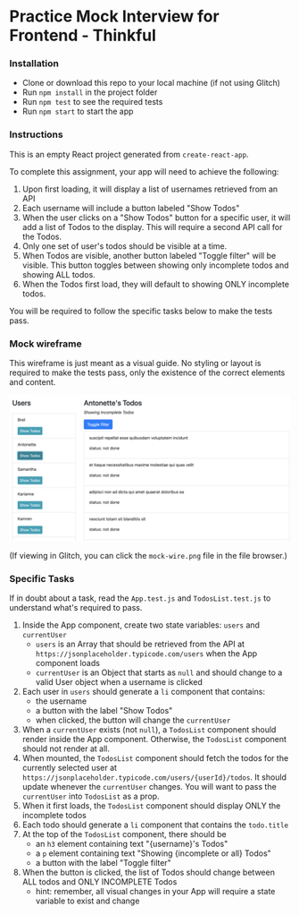 # Practice Mock Interview for Frontend - Thinkful

### Installation

* Clone or download this repo to your local machine (if not using Glitch)
* Run `npm install` in the project folder
* Run `npm test` to see the required tests
* Run `npm start` to start the app

### Instructions

This is an empty React project generated from `create-react-app`. 

To complete this assignment, your app will need to achieve the following:

1. Upon first loading, it will display a list of usernames retrieved from an API
1. Each username will include a button labeled "Show Todos"
1. When the user clicks on a "Show Todos" button for a specific user, it will add a list of Todos to the display. This will require a second API call for the Todos.
1. Only one set of user's todos should be visible at a time.
1. When Todos are visible, another button labeled "Toggle filter" will be visible. This button toggles between showing only incomplete todos and showing ALL todos.
1. When the Todos first load, they will default to showing ONLY incomplete todos.

You will be required to follow the specific tasks below to make the tests pass.

### Mock wireframe

This wireframe is just meant as a visual guide. No styling or layout is required to make the tests pass, only the existence of the correct elements and content.

![Mock](mock-wire.png "Mock wireframe")

(If viewing in Glitch, you can click the `mock-wire.png` file in the file browser.)

### Specific Tasks

If in doubt about a task, read the `App.test.js` and `TodosList.test.js` to understand what's required to pass.

1. Inside the App component, create two state variables: `users` and `currentUser`
    - `users` is an Array that should be retrieved from the API at `https://jsonplaceholder.typicode.com/users` when the App component loads
    - `currentUser` is an Object that starts as `null` and should change to a valid User object when a username is clicked
1. Each user in `users` should generate a `li` component that contains:
    - the username
    - a button with the label "Show Todos"
    - when clicked, the button will change the `currentUser`
1. When a `currentUser` exists (not `null`), a `TodosList` component should render inside the App component. Otherwise, the `TodosList` component should not render at all.
1. When mounted, the `TodosList` component should fetch the todos for the currently selected user at `https://jsonplaceholder.typicode.com/users/{userId}/todos`. It should update whenever the `currentUser` changes. You will want to pass the `currentUser` into `TodosList` as a prop.
1. When it first loads, the `TodosList` component should display ONLY the incomplete todos
1. Each todo should generate a `li` component that contains the `todo.title`
1. At the top of the `TodosList` component, there should be
    - an `h3` element containing text "{username}'s Todos"
    - a `p` element containing text "Showing {incomplete or all} Todos"
    - a button with the label "Toggle filter"
 1. When the button is clicked, the list of Todos should change between ALL todos and ONLY INCOMPLETE Todos
    - hint: remember, all visual changes in your App will require a state variable to exist and change